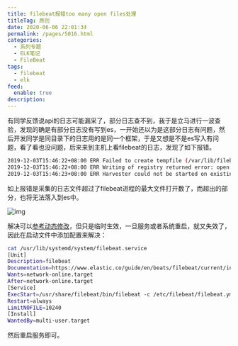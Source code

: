 ```yaml
---
title: filebeat报错too many open files处理
titleTag: 原创
date: 2020-06-06 22:01:34
permalink: /pages/5016.html
categories: 
  - 系列专题
  - ELK笔记
  - FileBeat
tags: 
  - filebeat
  - elk
feed: 
  enable: true
description: 
---
```


有同学反馈说api的日志可能漏采了，部分日志查不到，我于是立马进行一波查验，发现的确是有部分日志没有写到es，一开始还以为是这部分日志有问题，然后开发同学是同目录下的日志用的是同一个框架，于是又想是不是es写入有问题，看了看也没问题，后来来到主机上看filebeat的日志，发现了如下报错。

```sh
2019-12-03T15:46:22+08:00 ERR Failed to create tempfile (/var/lib/filebeat/registry.new) for writing: open /var/lib/filebeat/registry.new: too many open files
2019-12-03T15:46:22+08:00 ERR Writing of registry returned error: open /var/lib/filebeat/registry.new: too many open files. Continuing...
2019-12-03T15:46:23+08:00 ERR Harvester could not be started on existing file: /var/log/secure, Err: Error setting up harvester: Harvester setup failed. Unexpected file opening error: Failed opening /var/log/secure: open /var/log/secure: too many open files
```

如上报错是采集的日志文件超过了filebeat进程的最大文件打开数了，而超出的部分，也将无法落入到es中。

![img](http://t.eryajf.net/imgs/2021/09/e2220bd19861e421.jpg)

解决可以[参考动态修改](https://wiki.eryajf.net/pages/5008.html)，但只是临时生效，一旦服务或者系统重启，就又失效了，因此在启动文件中添加配置来解决：

```sh
cat /usr/lib/systemd/system/filebeat.service
[Unit]
Description=filebeat
Documentation=https://www.elastic.co/guide/en/beats/filebeat/current/index.html
Wants=network-online.target
After=network-online.target
[Service]
ExecStart=/usr/share/filebeat/bin/filebeat -c /etc/filebeat/filebeat.yml -path.home /usr/share/filebeat -path.config /etc/filebeat -path.data /var/lib/filebeat -path.logs /var/log/filebeat
Restart=always
LimitNOFILE=10240
[Install]
WantedBy=multi-user.target
```

然后重启服务即可。
